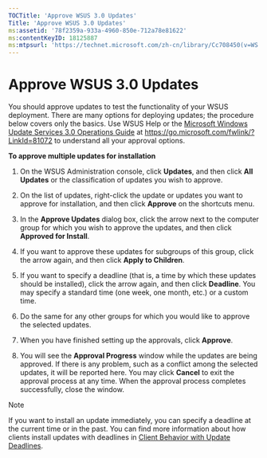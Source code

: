 ```yaml
---
TOCTitle: 'Approve WSUS 3.0 Updates'
Title: 'Approve WSUS 3.0 Updates'
ms:assetid: '78f2359a-933a-4960-850e-712a78e81622'
ms:contentKeyID: 18125887
ms:mtpsurl: 'https://technet.microsoft.com/zh-cn/library/Cc708450(v=WS.10)'
---
```


Approve WSUS 3.0 Updates
========================

You should approve updates to test the functionality of your WSUS deployment. There are many options for deploying updates; the procedure below covers only the basics. Use WSUS Help or the [Microsoft Windows Update Services 3.0 Operations Guide](https://go.microsoft.com/fwlink/?linkid=81072) at https://go.microsoft.com/fwlink/?LinkId=81072 to understand all your approval options.

**To approve multiple updates for installation**
1.  On the WSUS Administration console, click **Updates**, and then click **All Updates** or the classification of updates you wish to approve.

2.  On the list of updates, right-click the update or updates you want to approve for installation, and then click **Approve** on the shortcuts menu.

3.  In the **Approve Updates** dialog box, click the arrow next to the computer group for which you wish to approve the updates, and then click **Approved for Install**.

4.  If you want to approve these updates for subgroups of this group, click the arrow again, and then click **Apply to Children**.

5.  If you want to specify a deadline (that is, a time by which these updates should be installed), click the arrow again, and then click **Deadline**. You may specify a standard time (one week, one month, etc.) or a custom time.

6.  Do the same for any other groups for which you would like to approve the selected updates.

7.  When you have finished setting up the approvals, click **Approve**.

8.  You will see the **Approval Progress** window while the updates are being approved. If there is any problem, such as a conflict among the selected updates, it will be reported here. You may click **Cancel** to exit the approval process at any time. When the approval process completes successfully, close the window.

> [!NOTE]  
> If you want to install an update immediately, you can specify a deadline at the current time or in the past. You can find more information about how clients install updates with deadlines in [Client Behavior with Update Deadlines](https://technet.microsoft.com/d0a7ccc7-400f-4f82-9bf4-8cb6521d724d).
